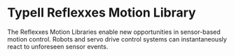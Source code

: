 # TypeII Reflexxes Motion Library

The Reflexxes Motion Libraries enable new opportunities in sensor-based motion control. Robots and servo drive control systems can instantaneously react to unforeseen sensor events.
